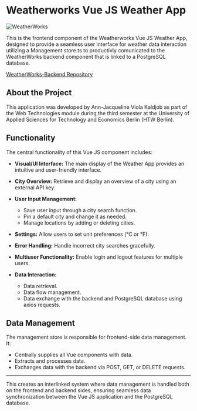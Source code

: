 # Weatherworks Vue JS Weather App

![WeatherWorks](https://github.com/Ann-Jacqueline/backend-webtech/blob/main/WeatherWorks.gif)

This is the frontend component of the Weatherworks Vue JS Weather App, designed to provide a seamless user interface for weather data interaction utilizing a Management store.ts to productivly comunicated to the WeatherWorks backend component that is linked  to a PostgreSQL database.

[WeatherWorks-Backend Repository](https://github.com/Ann-Jacqueline/backend-webtech)

## About the Project

This application was developed by Ann-Jacqueline Viola Kaldjob as part of the Web Technologies module during the third semester at the University of Applied Sciences for Technology and Economics Berlin (HTW Berlin).

## Functionality

The central functionality of this Vue JS component includes:

- **Visual/UI Interface:** The main display of the Weather App provides an intuitive and user-friendly interface.
- **City Overview:** Retrieve and display an overview of a city using an external API key.
- **User Input Management:**
  - Save user input through a city search function.
  - Pin a default city and change it as needed.
  - Manage locations by adding or deleting cities.
    
- **Settings:** Allow users to set unit preferences (°C or °F).
- **Error Handling:** Handle incorrect city searches gracefully.
- **Multiuser Functionality:** Enable login and logout features for multiple users.
  
- **Data Interaction:**
  - Data retrieval.
  - Data flow management.
  - Data exchange with the backend and PostgreSQL database using axios requests.

## Data Management

The management store is responsible for frontend-side data management. It:

- Centrally supplies all Vue components with data.
- Extracts and processes data.
- Exchanges data with the backend via POST, GET, or DELETE requests.

---
This creates an interlinked system where data management is handled both on the 
frontend and backend sides, ensuring seamless data synchronization between 
the Vue JS application and the PostgreSQL database.




